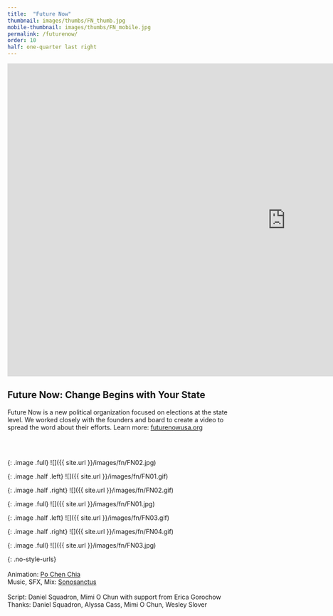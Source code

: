 ```yaml
---
title:  "Future Now"
thumbnail: images/thumbs/FN_thumb.jpg
mobile-thumbnail: images/thumbs/FN_mobile.jpg
permalink: /futurenow/
order: 10
half: one-quarter last right
---
```

<div class='embed-container'>
 <iframe src="https://player.vimeo.com/video/276776307?loop=0&color=f16961&title=0&byline=0&portrait=0" width="1250" height="703" frameborder="0" webkitallowfullscreen mozallowfullscreen allowfullscreen></iframe>
</div>

## **Future Now: Change Begins with Your State**

Future Now is a new political organization focused on elections at the state level. We worked closely with the founders and board to create a video to spread the word about their efforts. Learn more: [futurenowusa.org](futurenowusa.org)

<br/>
<br/>

{: .image .full}
![]({{ site.url }}/images/fn/FN02.jpg)

{: .image .half .left}
![]({{ site.url }}/images/fn/FN01.gif)

{: .image .half .right}
![]({{ site.url }}/images/fn/FN02.gif)

{: .image .full}
![]({{ site.url }}/images/fn/FN01.jpg)


{: .image .half .left}
![]({{ site.url }}/images/fn/FN03.gif)

{: .image .half .right}
![]({{ site.url }}/images/fn/FN04.gif)

{: .image .full}
![]({{ site.url }}/images/fn/FN03.jpg)

{: .no-style-urls}
<br/>
<br/>
Animation: [Po Chen Chia](http://pochenchia.com/)<br/>
Music, SFX, Mix: [Sonosanctus](http://www.sonosanctus.com/)<br/>
<br/>
Script: Daniel Squadron, Mimi O Chun with support from Erica Gorochow<br/>
Thanks: Daniel Squadron, Alyssa Cass, Mimi O Chun, Wesley Slover<br/>
